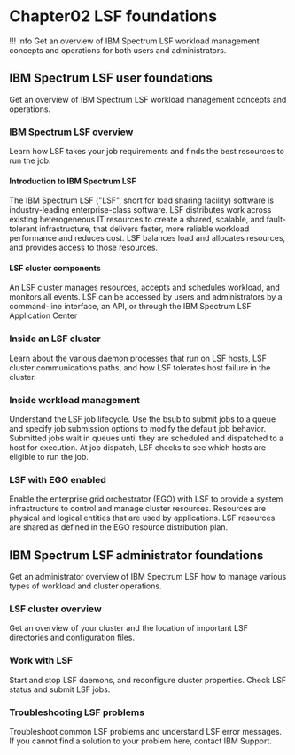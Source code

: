 # Chapter02 LSF foundations

!!! info
    Get an overview of IBM Spectrum LSF workload management concepts and operations for both users and administrators.

## IBM Spectrum LSF user foundations
Get an overview of IBM Spectrum LSF workload management concepts and operations.

### IBM Spectrum LSF overview
Learn how LSF takes your job requirements and finds the best resources to run the job.

#### Introduction to IBM Spectrum LSF
The IBM Spectrum LSF ("LSF", short for load sharing facility) software is industry-leading enterprise-class software. LSF distributes work across existing heterogeneous IT resources to create a shared, scalable, and fault-tolerant infrastructure, that delivers faster, more reliable workload performance and reduces cost. LSF balances load and allocates resources, and provides access to those resources.

#### LSF cluster components
An LSF cluster manages resources, accepts and schedules workload, and monitors all events. LSF can be accessed by users and administrators by a command-line interface, an API, or through the IBM Spectrum LSF Application Center

### Inside an LSF cluster
Learn about the various daemon processes that run on LSF hosts, LSF cluster communications paths, and how LSF tolerates host failure in the cluster.

### Inside workload management
Understand the LSF job lifecycle. Use the bsub to submit jobs to a queue and specify job submission options to modify the default job behavior. Submitted jobs wait in queues until they are scheduled and dispatched to a host for execution. At job dispatch, LSF checks to see which hosts are eligible to run the job.

### LSF with EGO enabled
Enable the enterprise grid orchestrator (EGO) with LSF to provide a system infrastructure to control and manage cluster resources. Resources are physical and logical entities that are used by applications. LSF resources are shared as defined in the EGO resource distribution plan.

## IBM Spectrum LSF administrator foundations
Get an administrator overview of IBM Spectrum LSF how to manage various types of workload and cluster operations.

### LSF cluster overview
Get an overview of your cluster and the location of important LSF directories and configuration files.

### Work with LSF
Start and stop LSF daemons, and reconfigure cluster properties. Check LSF status and submit LSF jobs.

### Troubleshooting LSF problems
Troubleshoot common LSF problems and understand LSF error messages. If you cannot find a solution to your problem here, contact IBM Support.